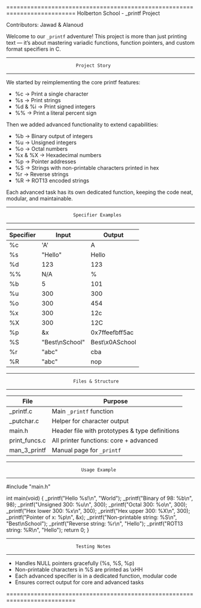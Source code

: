 ==========================================================================
                            Holberton School - _printf Project

Contributors: Jawad & Alanoud

Welcome to our `_printf` adventure! This project is more than just printing 
text — it’s about mastering variadic functions, function pointers, and 
custom format specifiers in C.

--------------------------------------------------------------------------
                              Project Story
--------------------------------------------------------------------------

We started by reimplementing the core printf features:

  - %c → Print a single character
  - %s → Print strings
  - %d & %i → Print signed integers
  - %% → Print a literal percent sign

Then we added advanced functionality to extend capabilities:

  - %b → Binary output of integers
  - %u → Unsigned integers
  - %o → Octal numbers
  - %x & %X → Hexadecimal numbers
  - %p → Pointer addresses
  - %S → Strings with non-printable characters printed in hex
  - %r → Reverse strings
  - %R → ROT13 encoded strings

Each advanced task has its own dedicated function, keeping the code neat, 
modular, and maintainable.

--------------------------------------------------------------------------
                             Specifier Examples
--------------------------------------------------------------------------

| Specifier | Input             | Output            |
|-----------|-----------------|-----------------|
| %c        | 'A'              | A                |
| %s        | "Hello"          | Hello            |
| %d        | 123              | 123              |
| %%        | N/A              | %                |
| %b        | 5                | 101              |
| %u        | 300              | 300              |
| %o        | 300              | 454              |
| %x        | 300              | 12c              |
| %X        | 300              | 12C              |
| %p        | &x               | 0x7ffeefbff5ac   |
| %S        | "Best\nSchool"   | Best\x0ASchool   |
| %r        | "abc"            | cba              |
| %R        | "abc"            | nop              |

--------------------------------------------------------------------------
                             Files & Structure
--------------------------------------------------------------------------

| File           | Purpose                                      |
|----------------|----------------------------------------------|
| _printf.c      | Main `_printf` function                      |
| _putchar.c     | Helper for character output                  |
| main.h         | Header file with prototypes & type definitions |
| print_funcs.c  | All printer functions: core + advanced      |
| man_3_printf   | Manual page for `_printf`                    |

--------------------------------------------------------------------------
                                Usage Example
--------------------------------------------------------------------------

#include "main.h"

int main(void)
{
    _printf("Hello %s!\n", "World");
    _printf("Binary of 98: %b\n", 98);
    _printf("Unsigned 300: %u\n", 300);
    _printf("Octal 300: %o\n", 300);
    _printf("Hex lower 300: %x\n", 300);
    _printf("Hex upper 300: %X\n", 300);
    _printf("Pointer of x: %p\n", &x);
    _printf("Non-printable string: %S\n", "Best\nSchool");
    _printf("Reverse string: %r\n", "Hello");
    _printf("ROT13 string: %R\n", "Hello");
    return 0;
}

--------------------------------------------------------------------------
                              Testing Notes
--------------------------------------------------------------------------

- Handles NULL pointers gracefully (%s, %S, %p)
- Non-printable characters in %S are printed as \xHH
- Each advanced specifier is in a dedicated function, modular code
- Ensures correct output for core and advanced tasks

==========================================================================

